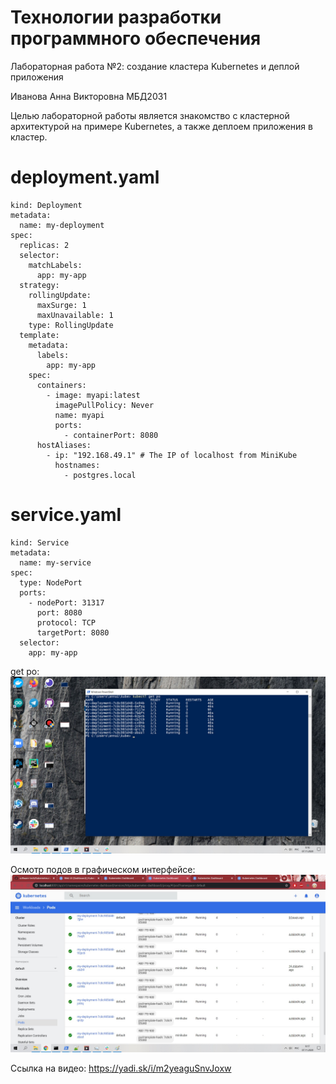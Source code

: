 # Технологии разработки программного обеспечения

Лабораторная работа №2: создание кластера Kubernetes и деплой приложения

Иванова Анна Викторовна МБД2031

Целью лабораторной работы является знакомство с кластерной архитектурой на примере Kubernetes, а также деплоем приложения в кластер.

# deployment.yaml
```apiVersion: apps/v1
kind: Deployment
metadata:
  name: my-deployment
spec:
  replicas: 2
  selector:
    matchLabels:
      app: my-app
  strategy:
    rollingUpdate:
      maxSurge: 1
      maxUnavailable: 1
    type: RollingUpdate
  template:
    metadata:
      labels:
        app: my-app
    spec:
      containers:
        - image: myapi:latest
          imagePullPolicy: Never
          name: myapi
          ports:
            - containerPort: 8080
      hostAliases:
        - ip: "192.168.49.1" # The IP of localhost from MiniKube
          hostnames:
            - postgres.local
```



# service.yaml
```apiVersion: v1
kind: Service
metadata:
  name: my-service
spec:
  type: NodePort
  ports:
    - nodePort: 31317
      port: 8080
      protocol: TCP
      targetPort: 8080
  selector:
    app: my-app
 ```
 
 get po:
 ![Просматриваем поды](8.jpg)
 
 Осмотр подов в графическом интерфейсе:
 ![Осмотр подов в графическом интерфейсе](9.jpg)
 
 Ссылка на видео:
 https://yadi.sk/i/m2yeaguSnvJoxw
